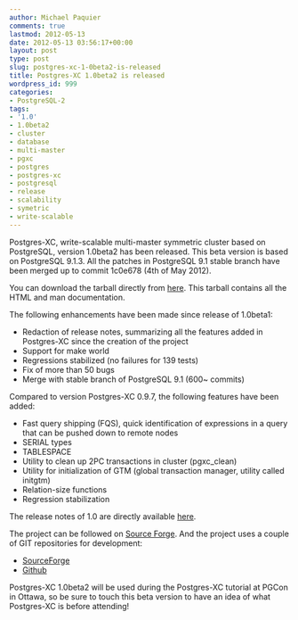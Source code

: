 ```yaml
---
author: Michael Paquier
comments: true
lastmod: 2012-05-13
date: 2012-05-13 03:56:17+00:00
layout: post
type: post
slug: postgres-xc-1-0beta2-is-released
title: Postgres-XC 1.0beta2 is released
wordpress_id: 999
categories:
- PostgreSQL-2
tags:
- '1.0'
- 1.0beta2
- cluster
- database
- multi-master
- pgxc
- postgres
- postgres-xc
- postgresql
- release
- scalability
- symetric
- write-scalable
---
```


Postgres-XC, write-scalable multi-master symmetric cluster based on PostgreSQL, version 1.0beta2 has been released.
This beta version is based on PostgreSQL 9.1.3. All the patches in PostgreSQL 9.1 stable branch have been merged up to commit 1c0e678 (4th of May 2012).

You can download the tarball directly from [here](https://sourceforge.net/projects/postgres-xc/files/latest/download).
This tarball contains all the HTML and man documentation.

The following enhancements have been made since release of 1.0beta1:
	
  * Redaction of release notes, summarizing all the features added in Postgres-XC since the creation of the project
  * Support for make world
  * Regressions stabilized (no failures for 139 tests)
  * Fix of more than 50 bugs
  * Merge with stable branch of PostgreSQL 9.1 (600~ commits)

Compared to version Postgres-XC 0.9.7, the following features have been added:

  * Fast query shipping (FQS), quick identification of expressions in a query that can be pushed down to remote nodes 	
  * SERIAL types
  * TABLESPACE
  * Utility to clean up 2PC transactions in cluster (pgxc_clean)
  * Utility for initialization of GTM (global transaction manager, utility called initgtm)
  * Relation-size functions
  * Regression stabilization

The release notes of 1.0 are directly available [here](http://postgres-xc.sourceforge.net/docs/1_0/release-xc-1-0.html).

The project can be followed on [Source Forge](http://postgres-xc.sourceforge.net/).
And the project uses a couple of GIT repositories for development:
 
  * [SourceForge](http://postgres-xc.git.sourceforge.net/git/gitweb.cgi?p=postgres-xc/postgres-xc;a=summary)
  * [Github](https://github.com/postgres-xc/postgres-xc)

Postgres-XC 1.0beta2 will be used during the Postgres-XC tutorial at PGCon in Ottawa, so be sure to touch this beta version to have an idea of what Postgres-XC is before attending!
